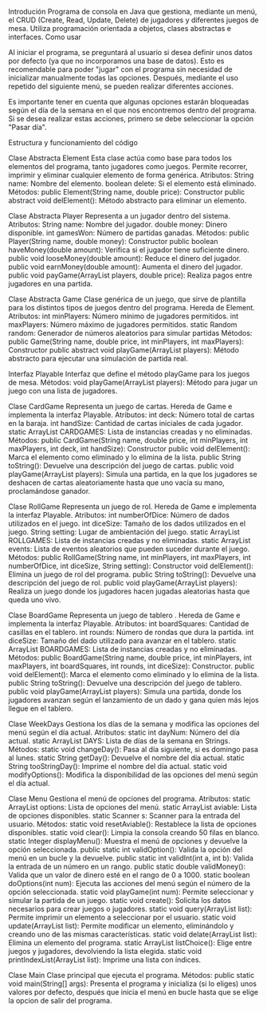 Introdución
Programa de consola en Java que gestiona, mediante un menú, el CRUD (Create, Read, Update, Delete) de jugadores y diferentes juegos de mesa. Utiliza programación orientada a objetos, clases abstractas e interfaces.
Como usar

Al iniciar el programa, se preguntará al usuario si desea definir unos datos por defecto (ya que no incorporamos una base de datos). Esto es recomendable para poder "jugar" con el programa sin necesidad de inicializar manualmente todas las opciones.
Después, mediante el uso repetido del siguiente menú, se pueden realizar diferentes acciones.

Es importante tener en cuenta que algunas opciones estarán bloqueadas según el día de la semana en el que nos encontremos dentro del programa. Si se desea realizar estas acciones, primero se debe seleccionar la opción "Pasar día".


Estructura y funcionamiento del código

Clase Abstracta Element
Esta clase actúa como base para todos los elementos del programa, tanto jugadores como juegos. Permite recorrer, imprimir y eliminar cualquier elemento de forma genérica.
Atributos:
String name: Nombre del elemento.
boolean delete: Si el elemento está eliminado.
Métodos:
public Element(String name, double price): Constructor
public abstract void delElement(): Método abstracto para eliminar un elemento.

Clase Abstracta Player
Representa a un jugador dentro del sistema. 
Atributos:
String name: Nombre del jugador.
double money: Dinero disponible.
int gamesWon: Número de partidas ganadas.
Métodos:
public Player(String name, double money): Constructor 
public boolean haveMoney(double amount): Verifica si el jugador tiene suficiente dinero.
public void looseMoney(double amount): Reduce el dinero del jugador.
public void earnMoney(double amount): Aumenta el dinero del jugador.
public void payGame(ArrayList<Player> players, double price): Realiza pagos entre jugadores en una partida.

Clase Abstracta Game
Clase genérica de un juego, que sirve de plantilla para los distintos tipos de juegos dentro del programa. Hereda de Element.
Atributos:
int minPlayers: Número mínimo de jugadores permitidos.
int maxPlayers: Número máximo de jugadores permitidos.
static Random random: Generador de números aleatorios para simular partidas
Métodos:
public Game(String name, double price, int minPlayers, int maxPlayers): Constructor 
public abstract void playGame(ArrayList<Player> players): Método abstracto para ejecutar una simulación de partida real.

Interfaz Playable
Interfaz que define el método playGame para los juegos de mesa.
Métodos:
void playGame(ArrayList<Player> players): Método para jugar un juego con una lista de jugadores.

Clase CardGame
Representa un juego de cartas. Hereda de Game e implementa la interfaz Playable.
Atributos:
int deck: Número total de cartas en la baraja.
int handSize: Cantidad de cartas iniciales de cada jugador.
static ArrayList<CardGame> CARDGAMES: Lista de instancias creadas y no eliminadas.
Métodos:
public CardGame(String name, double price, int minPlayers, int maxPlayers, int deck, int handSize): Constructor
public void delElement(): Marca el elemento como eliminado y lo elimina de la lista.
public String toString(): Devuelve una descripción del juego de cartas.
public void playGame(ArrayList<Player> players): Simula una partida, en la que los jugadores se deshacen de cartas aleatoriamente hasta que uno vacía su mano, proclamándose ganador.

Clase RollGame
Representa un juego de rol. Hereda de Game e implementa la interfaz Playable.
Atributos:
int numberOfDice: Número de dados utilizados en el juego.
int diceSize: Tamaño de los dados utilizados en el juego.
String setting: Lugar de ambientación del juego.
static ArrayList<Element> ROLLGAMES: Lista de instancias creadas y no eliminadas.
static ArrayList<String> events: Lista de eventos aleatorios que pueden suceder durante el juego.
Métodos:
public RollGame(String name, int minPlayers, int maxPlayers, int numberOfDice, int diceSize, String setting): Constructor
void delElement(): Elimina un juego de rol del programa.
public String toString(): Devuelve una descripción del juego de rol.
public void playGame(ArrayList<Player> players): Realiza un juego donde los jugadores hacen jugadas aleatorias hasta que queda uno vivo.

Clase BoardGame
Representa un juego de tablero . Hereda de Game e implementa la interfaz Playable. 
Atributos:
int boardSquares: Cantidad de casillas en el tablero.
int rounds: Número de rondas que dura la partida.
int diceSize: Tamaño del dado utilizado para avanzar en el tablero.
static ArrayList<BoardGame> BOARDGAMES: Lista de instancias creadas y no eliminadas.
Métodos:
public BoardGame(String name, double price, int minPlayers, int maxPlayers, int boardSquares, int rounds, int diceSize): Constructor.
public void delElement(): Marca el elemento como eliminado y lo elimina de la lista.
public String toString(): Devuelve una descripción del juego de tablero.
public void playGame(ArrayList<Player> players): Simula una partida, donde los jugadores avanzan según el lanzamiento de un dado y gana quien más lejos llegue en el tablero.

Clase WeekDays
Gestiona los días de la semana y modifica las opciones del menú según el día actual.
Atributos:
static int dayNum: Número del día actual.
static ArrayList<String> DAYS: Lista de días de la semana en Strings.
Métodos:
static void changeDay(): Pasa al día siguiente, si es domingo pasa al lunes.
static String getDay(): Devuelve el nombre del día actual.
static String tooStringDay(): Imprime el nombre del día actual.
static void modifyOptions(): Modifica la disponibilidad de las opciones del menú según el día actual.

Clase Menu
Gestiona el menú de opciones del programa.
Atributos:
static ArrayList<String> options: Lista de opciones del menú.
static ArrayList<Boolean> aviable: Lista de opciones disponibles.
static Scanner s: Scanner para la entrada del usuario.
Métodos:
static void resetAviable(): Restablece la lista de opciones disponibles.
static void clear(): Limpia la consola creando 50 filas en blanco.
static Integer displayMenu(): Muestra el menú de opciones y devuelve la opción seleccionada.
public static int validOption(): Valida la opción del menú en un bucle y la devuelve.
public static int validInt(int a, int b): Valida la entrada de un número en un rango.
public static double validMoney(): Valida que un valor de dinero esté en el rango de 0 a 1000.
static boolean doOptions(int num): Ejecuta las acciones del menú según el número de la opción seleccionada.
static void playGame(int num): Permite seleccionar y simular la partida de un juego.
static void create(): Solicita los datos necesarios para crear juegos o jugadores.
static void query(ArrayList<Element> list): Permite imprimir un elemento a seleccionar por el usuario.
static void update(ArrayList<Element> list): Permite modificar un elemento, eliminándolo y creando uno de las mismas características.
static void delate(ArrayList<Element> list): Elimina un elemento del programa.
static ArrayList<Element> listChoice(): Elige entre juegos y jugadores, devolviendo la lista elegida.
static void printIndexList(ArrayList<Element> list): Imprime una lista con índices.

Clase Main
Clase principal que ejecuta el programa.
Métodos:
public static void main(String[] args): Presenta el programa y inicializa (si lo eliges) unos valores por defecto, después que inicia el menú en bucle hasta que se elige la opcion de salir del programa.
